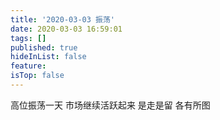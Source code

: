 ```yaml
---
title: '2020-03-03 振荡'
date: 2020-03-03 16:59:01
tags: []
published: true
hideInList: false
feature: 
isTop: false
---
```

高位振荡一天
市场继续活跃起来
是走是留
各有所图
<!-- more -->
